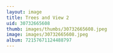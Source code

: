 ```yaml
---
layout: image
title: Trees and View 2
uid: 30732665608
thumb: images/thumbs/30732665608.jpeg
image: images/30732665608.jpeg
album: 72157671124488797
---
```


